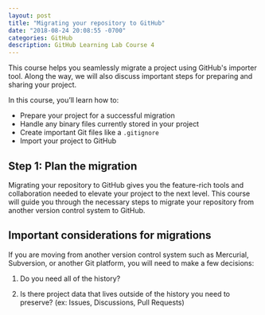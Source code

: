 ```yaml
---
layout: post
title: "Migrating your repository to GitHub"
date: "2018-08-24 20:08:55 -0700"
categories: GitHub
description: GitHub Learning Lab Course 4
---
```


This course helps you seamlessly migrate a project using GitHub's importer tool. Along the way, we will also discuss important steps for preparing and sharing your project.

In this course, you’ll learn how to:

  - Prepare your project for a successful migration
  - Handle any binary files currently stored in your project
  - Create important Git files like a `.gitignore`
  - Import your project to GitHub

## Step 1: Plan the migration

Migrating your repository to GitHub gives you the feature-rich tools and collaboration needed to elevate your project to the next level. This course will guide you through the necessary steps to migrate your repository from another version control system to GitHub.

## Important considerations for migrations

If you are moving from another version control system such as Mercurial, Subversion, or another Git platform, you will need to make a few decisions:

  1. Do you need all of the history?

  2. Is there project data that lives outside of the history you need to preserve? (ex: Issues, Discussions, Pull Requests)
